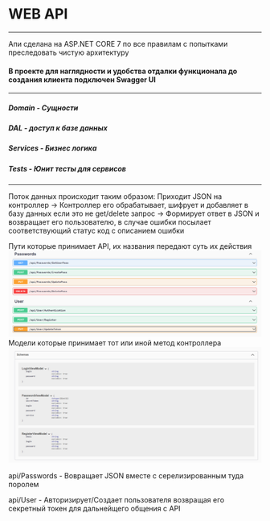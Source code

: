 # WEB API
___
Апи сделана на ASP.NET CORE 7 по все правилам с попытками преследовать чистую архитектуру

#### В проекте для наглядности и удобства отдалки функционала до создания клиента подключен Swagger UI 
___
##### Domain - Сущности
##### DAL - доступ к базе данных
##### Services - Бизнес логика
##### Tests - Юнит тесты для сервисов
___
Поток данных происходит таким образом:
Приходит JSON на контроллер -> Контроллер его обрабатывает, шифрует и добавляет в базу данных если это не get/delete запрос -> Формирует ответ в JSON и возвращает его пользователю, в случае ошибки посылает соответствующий статус код с описанием ошибки

Пути которые принимает API, их названия передают суть их действия
![Иллюстрация к проекту](images/Screenshot_1.png)
Модели которые принимает тот или иной метод контроллера
![Иллюстрация к проекту](images/Screenshot_2.png)

api/Passwords - Вовращает JSON вместе с серелизированным туда поролем

api/User - Авторизирует/Создает пользователя возвращая его секретный токен для дальнейщего общения с API
